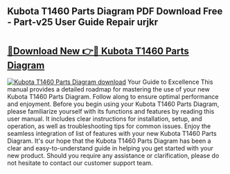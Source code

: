 ## Kubota T1460 Parts Diagram PDF Download Free - Part-v25 User Guide Repair urjkr

# <h2><a href="http://dfp5c2n.blite.top/?on=Kubota+T1460+Parts+Diagram">🔗Download New 👉🔴 Kubota T1460 Parts Diagram</a></h2>

[![Kubota T1460 Parts Diagram download](https://i.imgur.com/lujVjoI.png)](http://dfp5c2n.blite.top/?on=Kubota+T1460+Parts+Diagram)
Your Guide to Excellence This manual provides a detailed roadmap for mastering the use of your new Kubota T1460 Parts Diagram. Follow along to ensure optimal performance and enjoyment. Before you begin using your Kubota T1460 Parts Diagram, please familiarize yourself with its functions and features by reading this user manual. It includes clear instructions for installation, setup, and operation, as well as troubleshooting tips for common issues. Enjoy the seamless integration of list of features with your new Kubota T1460 Parts Diagram. It's our hope that the Kubota T1460 Parts Diagram has been a clear and easy-to-understand guide in helping you get started with your new product. Should you require any assistance or clarification, please do not hesitate to contact our customer support team.
